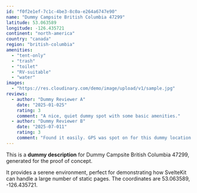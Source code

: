 ```yaml
---
id: "f0f2e1ef-7c1c-4be3-8c0a-e264a6747e90"
name: "Dummy Campsite British Columbia 47299"
latitude: 53.063589
longitude: -126.435721
continent: "north-america"
country: "canada"
region: "british-columbia"
amenities:
  - "tent-only"
  - "trash"
  - "toilet"
  - "RV-suitable"
  - "water"
images:
  - "https://res.cloudinary.com/demo/image/upload/v1/sample.jpg"
reviews:
  - author: "Dummy Reviewer A"
    date: "2025-01-025"
    rating: 3
    comment: "A nice, quiet dummy spot with some basic amenities."
  - author: "Dummy Reviewer B"
    date: "2025-07-011"
    rating: 3
    comment: "Found it easily. GPS was spot on for this dummy location."
---
```


This is a **dummy description** for Dummy Campsite British Columbia 47299, generated for the proof of concept.

It provides a serene environment, perfect for demonstrating how SvelteKit can handle a large number of static pages. The coordinates are 53.063589, -126.435721.
